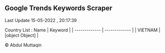 

## Google Trends Keywords Scraper 
 
Last Update 15-05-2022 , 20:17:39

Country List :
 Name  | Keyword |
| ------------- | ------------- |
| VIETNAM | [object Object] |



© Abdul Muttaqin 
